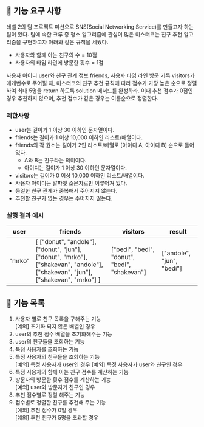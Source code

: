## 🚀 기능 요구 사항

레벨 2의 팀 프로젝트 미션으로 SNS(Social Networking Service)를 만들고자 하는 팀이 있다. 팀에 속한 크루 중 평소 알고리즘에 관심이 많은 미스터코는 친구 추천 알고리즘을 구현하고자 아래와 같은 규칙을 세웠다.

- 사용자와 함께 아는 친구의 수 = 10점 
- 사용자의 타임 라인에 방문한 횟수 = 1점

사용자 아이디 user와 친구 관계 정보 friends, 사용자 타임 라인 방문 기록 visitors가 매개변수로 주어질 때, 미스터코의 친구 추천 규칙에 따라 점수가 가장 높은 순으로 정렬하여 최대 5명을 return 하도록 solution 메서드를 완성하라. 이때 추천 점수가 0점인 경우 추천하지 않으며, 추천 점수가 같은 경우는 이름순으로 정렬한다.

### 제한사항

- user는 길이가 1 이상 30 이하인 문자열이다.
- friends는 길이가 1 이상 10,000 이하인 리스트/배열이다.
- friends의 각 원소는 길이가 2인 리스트/배열로 [아이디 A, 아이디 B] 순으로 들어있다.
  - A와 B는 친구라는 의미이다.
  - 아이디는 길이가 1 이상 30 이하인 문자열이다.
- visitors는 길이가 0 이상 10,000 이하인 리스트/배열이다.
- 사용자 아이디는 알파벳 소문자로만 이루어져 있다.
- 동일한 친구 관계가 중복해서 주어지지 않는다.
- 추천할 친구가 없는 경우는 주어지지 않는다.

### 실행 결과 예시

| user | friends | visitors | result |
| --- | --- | --- | --- |
| "mrko" | [ ["donut", "andole"], ["donut", "jun"], ["donut", "mrko"], ["shakevan", "andole"], ["shakevan", "jun"], ["shakevan", "mrko"] ] | ["bedi", "bedi", "donut", "bedi", "shakevan"] | ["andole", "jun", "bedi"] |

## 🚀 기능 목록

1. 사용자 별로 친구 목록을 구해주는 기능 <br>
   [예외] 초기화 되지 않은 배열인 경우
2. user의 추천 점수 배열을 초기화해주는 기능
3. user의 친구들을 조회하는 기능
4. 특정 사용자를 조회하는 기능
5. 특정 사용자의 친구들을 조회하는 기능 <br>
   [예외] 특정 사용자가 user인 경우
   [예외] 특정 사용자가 user와 친구인 경우
6. 특정 사용자의 함께 아는 친구 점수를 계산하는 기능
7. 방문자의 방문한 횟수 점수를 계산하는 기능 <br>
   [예외] user와 방문자가 친구인 경우
8. 추천 점수별로 정렬 해주는 기능
9. 점수별로 정렬한 친구를 추천해 주는 기능 <br>
   [예외] 추천 점수가 0일 경우 <br>
   [예외] 추천 친구가 5명을 초과할 경우
